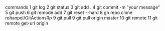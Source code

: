 commands
1 git log
2 git status
3 git add .
4 git commit -m "your message"
5 git push
6 git remode add <remote branch>
7 git reset --hard <commit id>
8 gh repo clone rohanpol/GitActionsRp
9 git pull
9 git pull origin master
10 git remote
11 git remote get-url origin
